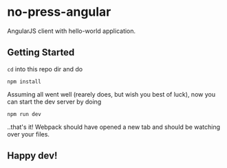 # no-press-angular

AngularJS client with hello-world application.

## Getting Started

`cd` into this repo dir and do

```
npm install
```

Assuming all went well (rearely does, but wish you best of luck), now you can start the dev server by doing

```
npm run dev
```

..that's it! Webpack should have opened a new tab and should be watching over your files.

## Happy dev!
